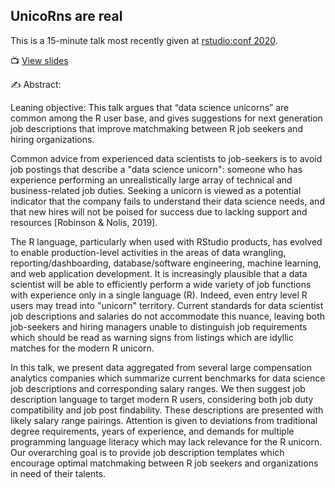 ## UnicoRns are real

[slides]: https://tgerke.github.io/unicoRns-are-real/

This is a 15-minute talk most recently given at [rstudio:conf 2020](https://web.cvent.com/event/36ebe042-0113-44f1-8e36-b9bc5d0733bf/).

&#x1F4FA; [View slides][slides]

&#x270D;&#xFE0F; Abstract: 

Leaning objective: This talk argues that “data science unicorns” are common among the R user base, and gives suggestions for next generation job descriptions that improve matchmaking between R job seekers and hiring organizations.

Common advice from experienced data scientists to job-seekers is to avoid job postings that describe a "data science unicorn": someone who has experience performing an unrealistically large array of technical and business-related job duties. Seeking a unicorn is viewed as a potential indicator that the company fails to understand their data science needs, and that new hires will not be poised for success due to lacking support and resources [Robinson & Nolis, 2019].

The R language, particularly when used with RStudio products, has evolved to enable production-level activities in the areas of data wrangling, reporting/dashboarding, database/software engineering, machine learning, and web application development. It is increasingly plausible that a data scientist will be able to efficiently perform a wide variety of job functions with experience only in a single language (R). Indeed, even entry level R users may tread into "unicorn" territory. Current standards for data scientist job descriptions and salaries do not accommodate this nuance, leaving both job-seekers and hiring managers unable to distinguish job requirements which should be read as warning signs from listings which are idyllic matches for the modern R unicorn.

In this talk, we present data aggregated from several large compensation analytics companies which summarize current benchmarks for data science job descriptions and corresponding salary ranges. We then suggest job description language to target modern R users, considering both job duty compatibility and job post findability. These descriptions are presented with likely salary range pairings. Attention is given to deviations from traditional degree requirements, years of experience, and demands for multiple programming language literacy which may lack relevance for the R unicorn. Our overarching goal is to provide job description templates which encourage optimal matchmaking between R job seekers and organizations in need of their talents.
